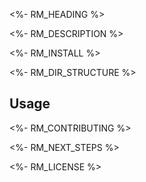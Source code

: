 <!--[RM_HEADING]-->
<%- RM_HEADING %>

<!--[]-->
<!--[RM_DESCRIPTION]-->
<%- RM_DESCRIPTION %>

<!--[]-->

<!--[RM_INSTALL]-->
<%- RM_INSTALL %>

<!--[]-->

<!--[RM_DIR_STRUCTURE]-->
<%- RM_DIR_STRUCTURE %>

<!--[]-->

## Usage

<!--[RM_CONTRIBUTING]-->
<%- RM_CONTRIBUTING %>

<!--[]-->

<!--[RM_NEXT_STEPS]-->
<%- RM_NEXT_STEPS %>

<!--[]-->

<!--[RM_LICENSE]-->
<%- RM_LICENSE %>

<!--[]-->


